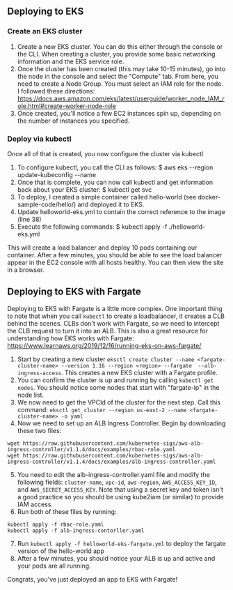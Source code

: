 ## Deploying to EKS

### Create an EKS cluster
1. Create a new EKS cluster. You can do this either through the console or the CLI. When creating a cluster, you provide some basic networking information and the EKS service role.
2. Once the cluster has been created (this may take 10-15 minutes), go into the node in the console and select the "Compute" tab. From here, you need to create a Node Group. You must select an IAM role for the node. I followed these directions: https://docs.aws.amazon.com/eks/latest/userguide/worker_node_IAM_role.html#create-worker-node-role
3. Once created, you'll notice a few EC2 instances spin up, depending on the number of instances you specified.

### Deploy via kubectl
Once all of that is created, you now configure the cluster via kubectl
1. To configure kubectl, you call the CLI as follows:
$ aws eks --region <region> update-kubeconfig --name <cluster-name>
2. Once that is complete, you can now call kubectl and get information back about your EKS cluster:
$ kubectl get svc
3. To deploy, I created a simple container called hello-world (see docker-sample-code/hello/) and deployed it to EKS.
4. Update helloworld-eks.yml to contain the correct reference to the image (line 38)
5. Execute the following commands:
$ kubectl apply -f ./helloworld-eks.yml

This will create a load balancer and deploy 10 pods containing our container. After a few minutes, you should be able to see the load balancer appear in the EC2 console with all hosts healthy. You can then view the site in a browser.

## Deploying to EKS with Fargate

Deploying to EKS with Fargate is a little more complex. One important thing to note that when you call `kubectl` to create a loadbalancer, it creates a CLB behind the scenes. CLBs don't work with Fargate, so we need to intercept the CLB request to turn it into an ALB. This is also a great resource for understanding how EKS works with Fargate: https://www.learnaws.org/2019/12/16/running-eks-on-aws-fargate/

1. Start by creating a new cluster `eksctl create cluster --name <fargate-cluster-name> --version 1.16 --region <region> --fargate  --alb-ingress-access`. This creates a new EKS cluster with a Fargate profile. 
2. You can confirm the cluster is up and running by calling `kubectl get nodes`. You should notice some nodes that start with "fargate-ip" in the node list.
3. We now need to get the VPCId of the cluster for the next step. Call this command: `eksctl get cluster --region us-east-2 --name <fargate-cluster-name> -o yaml`
4. Now we need to set up an ALB Ingress Controller. Begin by downloading these two files:
````
wget https://raw.githubusercontent.com/kubernetes-sigs/aws-alb-ingress-controller/v1.1.4/docs/examples/rbac-role.yaml
wget https://raw.githubusercontent.com/kubernetes-sigs/aws-alb-ingress-controller/v1.1.4/docs/examples/alb-ingress-controller.yaml
````
5. You need to edit the alb-ingress-controller.yaml file and modify the following fields: `cluster-name`, `vpc-id`, `aws-region`, `AWS_ACCESS_KEY_ID`, and `AWS_SECRET_ACCESS_KEY`. Note that using a secret key and token isn't a good practice so you should be using kube2iam (or similar) to provide IAM access.
6. Run both of these files by running:
````
kubectl apply -f rbac-role.yaml
kubectl apply -f alb-ingress-contorller.yaml
````
7. Run `kubectl apply -f helloworld-eks-fargate.yml` to deploy the fargate version of the hello-world app
8. After a few minutes, you should notice your ALB is up and active and your pods are all running. 

Congrats, you've just deployed an app to EKS with Fargate!
